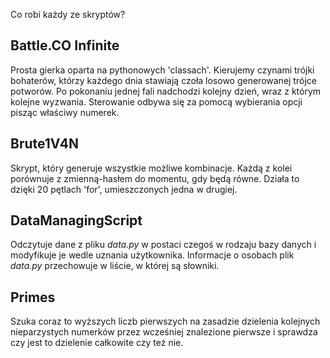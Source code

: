 Co robi każdy ze skryptów?

## Battle.CO Infinite
Prosta gierka oparta na pythonowych 'classach'. Kierujemy czynami trójki bohaterów, którzy każdego dnia stawiają czoła losowo generowanej trójce potworów. Po pokonaniu jednej fali nadchodzi kolejny dzień, wraz z którym kolejne wyzwania. Sterowanie odbywa się za pomocą wybierania opcji pisząc właściwy numerek.

## Brute1V4N
Skrypt, który generuje wszystkie możliwe kombinacje. Każdą z kolei porównuje z zmienną-hasłem do momentu, gdy będą równe. Działa to dzięki 20 pętlach 'for', umieszczonych jedna w drugiej.

## DataManagingScript
Odczytuje dane z pliku *data.py* w postaci czegoś w rodzaju bazy danych i modyfikuje je wedle uznania użytkownika. Informacje o osobach plik *data.py* przechowuje w liście, w której są słowniki.

## Primes
Szuka coraz to wyższych liczb pierwszych na zasadzie dzielenia kolejnych nieparzystych numerków przez wcześniej znalezione pierwsze i sprawdza czy jest to dzielenie całkowite czy też nie.
